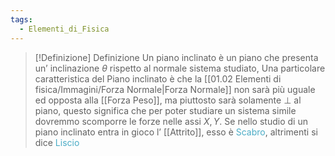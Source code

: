 ```yaml
---
tags:
  - Elementi_di_Fisica
---
```


>[!Definizione]  Definizione
>Un piano inclinato è un piano che presenta un’ inclinazione $\theta$ rispetto al normale sistema studiato, Una particolare caratteristica del Piano inclinato è che la [[01.02 Elementi di fisica/Immagini/Forza Normale|Forza Normale]] non sarà più uguale ed opposta alla [[Forza Peso]], ma piuttosto sarà solamente $\perp$ al piano, questo significa che per poter studiare un sistema simile dovremmo scomporre le forze nelle assi $X,Y$. 
>Se nello studio di un piano inclinato entra in gioco l’ [[Attrito]], esso è <font color="#4bacc6">Scabro</font>, altrimenti si dice <font color="#4bacc6">Liscio</font>

